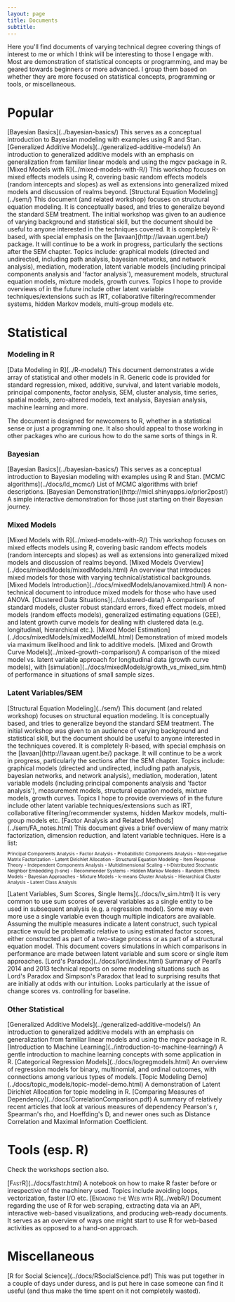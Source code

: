 ```yaml
---
layout: page
title: Documents
subtitle:
---
```



Here you'll find documents of varying technical degree covering things of interest to me or which I think will be interesting to those I engage with.  Most are demonstration of statistical concepts or programming, and may be geared towards beginners or more advanced.  I group them based on whether they are more focused on statistical concepts, programming or tools, or miscellaneous.


# Popular

<span itemscope itemtype ="http://schema.org/TechArticle">
[<span itemprop="name keywords">Bayesian Basics</span>](../bayesian-basics/)     
<span itemprop="description">This serves as a conceptual introduction to <span itemprop="keywords">Bayesian</span> modeling with examples using <span itemprop="keywords">R</span> and <span itemprop="keywords">Stan</span>.
</span>
</span>

<span itemscope itemtype ="http://schema.org/TechArticle">
[<span itemprop="name keywords">Generalized Additive Models</span>](../generalized-additive-models/)     
<span itemprop="description">An introduction to <span itemprop="keywords">generalized additive models</span> with an emphasis on generalization from familiar linear models and using the <span itemprop="keywords">mgcv</span> package in <span itemprop="keywords">R</span>.
</span> 
</span>


<span itemscope itemtype ="http://schema.org/TechArticle">
[<span itemprop="name">Mixed Models with R</span>](../mixed-models-with-R/)  
This workshop focuses on <span itemprop="keywords">mixed effects models using R</span>, covering basic <span itemprop="keywords">random effects</span> models (<span itemprop="keywords">random intercepts and slopes</span>) as well as extensions into <span itemprop="keywords">generalized mixed models</span> and discussion of realms beyond.
</span>


<span itemscope itemtype ="http://schema.org/TechArticle">
[<span itemprop="name keywords">Structural Equation Modeling</span>](../sem/)   
<span itemprop="description">This document (and related workshop) focuses on <span itemprop="keywords">structural equation modeling</span>.  It is conceptually based, and tries to generalize beyond the standard SEM treatment. The initial workshop was given to an audience of varying background and statistical skill, but the document should be useful to anyone interested in the techniques covered. It is completely R-based, with special emphasis on the [<span itemprop="keywords">lavaan</span>](http://lavaan.ugent.be/) package. It will continue to be a work in progress, particularly the sections after the <span itemprop="keywords">SEM</span> chapter.  Topics include: <span itemprop="keywords">graphical</span> models (<span itemprop="keywords">directed</span> and <span itemprop="keywords">undirected</span>, including <span itemprop="keywords">path analysis</span>, <span itemprop="keywords">bayesian networks</span>, and <span itemprop="keywords">network analysis</span>), <span itemprop="keywords">mediation</span>, <span itemprop="keywords">moderation</span>, <span itemprop="keywords">latent variable</span> models (including <span itemprop="keywords">principal components</span> analysis and '<span itemprop="keywords">factor analysis</span>'), <span itemprop="keywords">measurement</span> models, <span itemprop="keywords">structural equation models</span>, <span itemprop="keywords">mixture models</span>, <span itemprop="keywords">growth curves</span>.  Topics I hope to provide overviews of in the future include other latent variable techniques/extensions such as <span itemprop="keywords">IRT</span>, <span itemprop="keywords">collaborative filtering</span>/<span itemprop="keywords">recommender systems</span>, <span itemprop="keywords">hidden Markov models</span>, <span itemprop="keywords">multi-group models</span> etc.
</span>
</span>


# Statistical

### Modeling in R

<span itemscope itemtype ="http://schema.org/TechArticle">
[<span itemprop="name keywords">Data Modeling in R</span>](../R-models/)     
<span itemprop="description">This document demonstrates a wide array of <span itemprop="keywords">statistical</span> and other <span itemprop="keywords">models</span> in <span itemprop="keywords">R</span>.  Generic code is provided for standard <span itemprop="keywords">regression</span>, <span itemprop="keywords">mixed</span>, <span itemprop="keywords">additive</span>, <span itemprop="keywords">survival</span>, and <span itemprop="keywords">latent variable</span> models, <span itemprop="keywords">principal components</span>, <span itemprop="keywords">factor analysis</span>, <span itemprop="keywords">SEM</span>, <span itemprop="keywords">cluster analysis</span>, <span itemprop="keywords">time series</span>, <span itemprop="keywords">spatial models</span>, <span itemprop="keywords">zero-altered models</span>, <span itemprop="keywords">text analysis</span>, <span itemprop="keywords">Bayesian analysis</span>, <span itemprop="keywords">machine learning</span> and more.
</span>

<span itemprop="description">The document is designed for newcomers to R, whether in a statistical sense or just a programming one.  It also should appeal to those working in other packages who are curious how to do the same sorts of things in R.</span>

### Bayesian

<span itemscope itemtype ="http://schema.org/TechArticle">
[<span itemprop="name keywords">Bayesian Basics</span>](../bayesian-basics/)     
<span itemprop="description">This serves as a conceptual introduction to <span itemprop="keywords">Bayesian</span> modeling with examples using <span itemprop="keywords">R</span> and <span itemprop="keywords">Stan</span>.
</span>
</span>

<span itemscope itemtype ="http://schema.org/TechArticle">
[<span itemprop="name keywords">MCMC algorithms</span>](../docs/ld_mcmc/)     
<span itemprop="description">List of MCMC algorithms with brief descriptions.
</span>
</span>

<span itemscope itemtype ="http://schema.org/TechArticle">
[<span itemprop="name">Bayesian Demonstration</span>](http://micl.shinyapps.io/prior2post/)     
<span itemprop="description">A simple interactive demonstration for those just starting on their <span itemprop="keywords">Bayesian</span> journey.
</span>
</span>


### Mixed Models

<span itemscope itemtype ="http://schema.org/TechArticle">
[<span itemprop="name">Mixed Models with R</span>](../mixed-models-with-R/)  
This workshop focuses on <span itemprop="keywords">mixed effects models using R</span>, covering basic <span itemprop="keywords">random effects</span> models (<span itemprop="keywords">random intercepts and slopes</span>) as well as extensions into <span itemprop="keywords">generalized mixed models</span> and discussion of realms beyond.
</span>

<span itemscope itemtype ="http://schema.org/TechArticle">
[<span itemprop="name keywords">Mixed Models Overview</span>](../docs/mixedModels/mixedModels.html)  
<span itemprop="description">An overview that introduces <span itemprop="keywords">mixed models</span> for those with varying technical/statistical backgrounds.
</span>
</span>

<span itemscope itemtype ="http://schema.org/TechArticle">
[<span itemprop="name keywords">Mixed Models Introduction</span>](../docs/mixedModels/anovamixed.html)  
<span itemprop="description">A non-technical document to introduce <span itemprop="keywords">mixed models</span> for those who have used ANOVA.
</span>
</span>

<span itemscope itemtype ="http://schema.org/TechArticle">
[<span itemprop="name keywords">Clustered Data Situations</span>](../clustered-data/)  
<span itemprop="description">A comparison of standard models, <span itemprop="keywords">cluster robust standard errors</span>, <span itemprop="keywords">fixed effect models</span>,  <span itemprop="keywords">mixed models (random effects models)</span>, <span itemprop="keywords">generalized estimating equations (GEE)</span>, and <span itemprop="keywords">latent growth curve models</span> for dealing with clustered data (e.g. <span itemprop="keywords">longitudinal</span>, <span itemprop="keywords">hierarchical</span> etc.).
</span>
</span>

<span itemscope itemtype ="http://schema.org/TechArticle">
[<span itemprop="name keywords">Mixed Model Estimation</span>](../docs/mixedModels/mixedModelML.html)  
<span itemprop="description">Demonstration of <span itemprop="keywords">mixed models</span> via <span itemprop="keywords">maximum likelihood</span> and link to <span itemprop="keywords">additive models</span>.</span>
</span>

<span itemscope itemtype ="http://schema.org/TechArticle">
[<span itemprop="name keywords">Mixed and Growth Curve Models</span>](../mixed-growth-comparison/)  
<span itemprop="description">A comparison of the <span itemprop="keywords">mixed model</span> vs. <span itemprop="keywords">latent variable</span> approach for <span itemprop="keywords">longitudinal data</span> (<span itemprop="keywords">growth curve models</span>), with [simulation](../docs/mixedModels/growth_vs_mixed_sim.html) of performance in situations of small sample sizes.</span>
</span>




### Latent Variables/SEM

<span itemscope itemtype ="http://schema.org/TechArticle">
[<span itemprop="name keywords">Structural Equation Modeling</span>](../sem/)   
<span itemprop="description">This document (and related workshop) focuses on <span itemprop="keywords">structural equation modeling</span>.  It is conceptually based, and tries to generalize beyond the standard SEM treatment. The initial workshop was given to an audience of varying background and statistical skill, but the document should be useful to anyone interested in the techniques covered. It is completely R-based, with special emphasis on the [<span itemprop="keywords">lavaan</span>](http://lavaan.ugent.be/) package. It will continue to be a work in progress, particularly the sections after the <span itemprop="keywords">SEM</span> chapter.  Topics include: <span itemprop="keywords">graphical</span> models (<span itemprop="keywords">directed</span> and <span itemprop="keywords">undirected</span>, including <span itemprop="keywords">path analysis</span>, <span itemprop="keywords">bayesian networks</span>, and <span itemprop="keywords">network analysis</span>), <span itemprop="keywords">mediation</span>, <span itemprop="keywords">moderation</span>, <span itemprop="keywords">latent variable</span> models (including <span itemprop="keywords">principal components</span> analysis and '<span itemprop="keywords">factor analysis</span>'), <span itemprop="keywords">measurement</span> models, <span itemprop="keywords">structural equation models</span>, <span itemprop="keywords">mixture models</span>, <span itemprop="keywords">growth curves</span>.  Topics I hope to provide overviews of in the future include other latent variable techniques/extensions such as <span itemprop="keywords">IRT</span>, <span itemprop="keywords">collaborative filtering</span>/<span itemprop="keywords">recommender systems</span>, <span itemprop="keywords">hidden Markov models</span>, <span itemprop="keywords">multi-group models</span> etc.
</span>
</span>

<span itemscope itemtype ="http://schema.org/TechArticle">
[<span itemprop="name keywords">Factor Analysis</span> and Related Methods](../sem/FA_notes.html)   
<span itemprop="description">This document gives a brief overview of many <span itemprop="keywords">matrix factorization</span>, <span itemprop="keywords">dimension reduction</span>, and <span itemprop="keywords">latent variable</span> techniques. Here is a list:
</span>
</span>

<div class="" style="font-size:75%">

Principal Components Analysis - Factor Analysis - Probabilistic Components Analysis - Non-negative Matrix Factorization - Latent Dirichlet Allocation - Structural Equation Modeling - Item Response Theory - Independent Components Analysis - Multidimensional Scaling - t-Distributed Stochastic Neighbor Embedding (t-sne) - Recommender Systems - Hidden Markov Models - Random Effects Models - Bayesian Approaches - Mixture Models - k-means Cluster Analysis - Hierarchical Cluster Analysis - Latent Class Analysis 

</div>


<span itemscope itemtype ="http://schema.org/TechArticle">
[<span itemprop="name keywords">Latent Variables</span>, <span itemprop="name keywords">Sum Scores</span>, Single Items](../docs/lv_sim.html)   
<span itemprop="description">It is very common to use sum scores of several variables as a single entity to be used in subsequent analysis (e.g. a regression model).  Some may even more use a single variable even though multiple indicators are available. Assuming the multiple measures indicate a latent construct, such typical practice would be problematic relative to using estimated <span itemprop="name keywords">factor scores</span>, either constructed as part of a two-stage process or as part of a <span itemprop="name keywords">structural equation model</span>.  This document covers simulations in which comparisons in performance are made between latent variable and sum score or single item approaches.
</span>
</span>

<span itemscope itemtype ="http://schema.org/ScholarlyArticle http://schema.org/TechArticle">
[Lord's Paradox](../docs/lord/index.html)     
<span itemprop="description">Summary of <span itemprop="keywords">Pearl</span>’s 2014 and 2013 technical reports on some modeling situations such as <span itemprop="keywords">Lord's Paradox and Simpson's Paradox</span> that lead to surprising results that are initially at odds with our intuition.  Looks particularly at the issue of change scores vs. controlling for baseline.
</span>
</span>


### Other Statistical

<span itemscope itemtype ="http://schema.org/TechArticle">
[<span itemprop="name keywords">Generalized Additive Models</span>](../generalized-additive-models/)     
<span itemprop="description">An introduction to <span itemprop="keywords">generalized additive models</span> with an emphasis on generalization from familiar linear models and using the <span itemprop="keywords">mgcv</span> package in <span itemprop="keywords">R</span>.
</span> 
</span>

<span itemscope itemtype ="http://schema.org/TechArticle">
[<span itemprop="name keywords">Introduction to Machine Learning</span>](../introduction-to-machine-learning/)     
<span itemprop="description">A gentle introduction to <span itemprop="keywords">machine learning</span> concepts with some application in <span itemprop="keywords">R</span>.
</span>
</span>

<span itemscope itemtype ="http://schema.org/TechArticle">
[<span itemprop="name keywords">Categorical Regression Models</span>](../docs/logregmodels.html)     
<span itemprop="description">An overview of regression models for <span itemprop="keywords">binary, multinomial, and ordinal outcomes</span>, with connections among various types of models.
</span>
</span>

<span itemscope itemtype ="http://schema.org/TechArticle">
[<span itemprop="name keywords">Topic Modeling Demo</span>](../docs/topic_models/topic-model-demo.html)     
<span itemprop="description">A demonstration of <span itemprop="keywords">Latent Dirichlet Allocation</span> for <span itemprop="keywords">topic modeling</span> in <span itemprop="keywords">R</span>.
</span>
</span>

<span itemscope itemtype ="http://schema.org/TechArticle">
[<span itemprop="name">Comparing Measures of Dependency</span>](../docs/CorrelationComparison.pdf)     
<span itemprop="description">A summary of relatively recent articles that look at various measures of dependency <span itemprop="keywords">Pearson's r</span>, <span itemprop="keywords">Spearman's rho</span>, and <span itemprop="keywords">Hoeffding's D</span>, and newer ones such as <span itemprop="keywords">Distance Correlation</span> and <span itemprop="keywords">Maximal Information Coefficient</span>.</span>
</span>



# Tools (esp. R)

Check the workshops section also.

<span itemscope itemtype ="http://schema.org/TechArticle">
[<span itemprop="name keywords" style="font-variant:small-caps;">FastR</span>](../docs/fastr.html)     
<span itemprop="description">A notebook on how to <span itemprop="keywords">make R faster</span> before or irrespective of the machinery used. Topics include <span itemprop="keywords">avoiding loops</span>, <span itemprop="keywords">vectorization</span>, faster <span itemprop="keywords">I/O</span> etc.
</span>
</span>

<span itemscope itemtype ="http://schema.org/TechArticle">
[<span itemprop="name keywords" style="font-variant:small-caps;">Engaging the Web with R</span>](../webR/)     
<span itemprop="description">Document regarding the use of R for <span itemprop="keywords">web scraping</span>, extracting data via an <span itemprop="keywords">API</span>, <span itemprop="keywords">interactive</span> web-based <span itemprop="keywords">visualizations</span>, and producing <span itemprop="keywords">web-ready documents</span>.  It serves as an overview of ways one might start to use R for web-based activities as opposed to a hand-on approach.
</span>
</span>


# Miscellaneous

<span itemscope itemtype ="http://schema.org/TechArticle">
[<span itemprop="name">R for Social Science</span>](../docs/RSocialScience.pdf)   
<span itemprop="description">This was put together in a couple of days under duress, and is put here in case someone can find it useful (and thus make the time spent on it not completely wasted).
</span>
</span>
